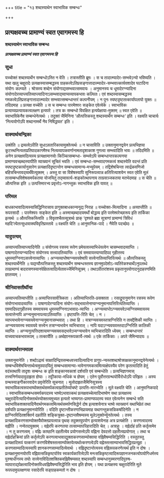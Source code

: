 +++
title = "१३ शब्दस्याथेन स्वाभाविक सम्बन्धः"

+++


## प्रत्यक्षवच्च प्रामाण्यं स्वत एवागमस्य हि

**शब्दस्याथेन स्वाभाविक सम्बन्धः**

***प्रत्यक्षवच्च प्रामाण्यं स्वत एवागमस्य हि***

### **सुधा**

यच्चोक्तं शब्दस्यार्थेन सम्बन्धोऽस्ति न वेति । तत्रास्तीति ब्रूमः । स च तादात्म्यादेर-सम्भवेऽन्यो भविष्यति । यथा खलु चक्षुरादेः प्रत्यक्षस्यासम्बद्धस्य ग्राहकत्वेऽतिप्रसङ्गात्तादात्म्यादेर-सम्भवात्कार्यवशादेव घटादिना संयोगः कल्प्यते । श्रोत्रस्य शब्देन संयोगाद्यसम्भवात्समवायः । अनुमानस्य च धूमादेरग्न्यादिना संयोगादेरव्याप्त्यतिव्याप्त्यादिनाऽसम्भवाद्य्वाप्यव्यापकभावः कल्पितः। एवं शब्दस्यासम्बद्धस्य गमकत्वेऽतिप्रसङ्गात्तादात्म्यादेर सम्भवात्सम्बन्धान्तरं कल्पनीयम् । न पुनः स्पष्टदृष्टतत्कार्यापलापो युक्तः ॥ तदिदमाह ॥ प्रत्यक्ष वच्चेति ॥ स च सम्बन्धः पारमेश्वरः सङ्केत एवेत्येके । स्वाभाविकः प्रत्याय्यप्रत्यायकत्वलक्षण इत्यपरे । तत्र कः सम्बन्धो विवक्षित इत्यपेक्षाया-मुक्तम् ॥ स्वत एवेति ॥ स्वाभाविकेनैव सम्बन्धेनेत्यर्थः । तदुक्तं जैमिनिना ‘औत्पत्तिकस्तु शब्दस्यार्थेन सम्बन्धः’ इति । वक्ष्यति चाचार्यः ‘नित्ययोगोऽपि शब्दानामर्थै नैव निषिद्ध्यत’ इति ।

### **वाक्यार्थचन्द्रिका**

उक्तेति ॥ द्रव्यत्वेऽपीति सुधाऽवतारिकायामुक्तेत्यर्थः ॥ न चासाविति ॥ उक्तानुमानद्वयेन प्रत्यभिज्ञया कूटस्थनित्यताप्रतिपादकागमैश्च नित्यव्यापकवर्णानामतादृशाकाश गुणत्वा सम्भवादिति भावः ॥ तदिदमिति ॥ अनेन प्रत्यक्षवदित्यस्य प्रत्यक्षामानयोः किञ्चित्सम्बन्धा- सम्भवेऽपि सम्बन्धान्तरकल्पनया प्रामाण्यवच्छब्दस्यापीति व्याख्यानं सूचितं भवति । एवं सम्बन्धा-सम्भवादगमकत्वं शब्दस्येति वदन्तं प्रति स्पष्टदृष्टकार्यानुसारेण प्रत्यक्षादिदृष्टान्तेन सम्बन्धसामान्य-मभ्युपेयम् । तद्विशेषचिन्ता त्वार्द्रकवणिजो बहित्रचिन्तावद्य्वर्थैवेत्युक्तम् । अस्तु वा सा विशेषस्यापि सुनिरूपत्वान्न क्षतिरित्याशयेन स्वत एवेति मूलं तत्सम्बन्धविशेषसमर्पकतया योजयितुं तद्य्वावर्त्य-शङ्कोत्थापनाय तत्प्रसञ्जकतया मतभेदमाह ॥ स चेति ॥ औत्पत्तिक इति ॥ उत्पत्तिमारभ्य प्रवृत्तोऽ-नागन्तुकः स्वाभाविक इति यावत् ॥

### **परिमल**

बाधकाभावादित्यस्यासिद्धिनिरासाय प्रागुक्तबाधकान्यनूद्य निराह ॥ यच्चोक्त-मित्यादिना ॥ अव्याप्तीति ॥ रूपरसादौ । पारमेश्वरः सङ्केत इति ॥ अस्माच्छब्दादयमर्थो बोद्धव्य इति परमेश्वरेच्छारूप इति तार्किका इत्यर्थः ॥ औत्पत्तिकस्त्विति ॥ विवृतश्चैतत्सूत्रार्थः प्राक् ‘दृश्यते ब्रह्म सूत्राणां प्रामाण्यं त्रिविधं महदि’त्येतत्सुधावाक्यविवृतिप्रस्तावे ॥ वक्ष्यति चेति ॥ आनुमानिक-पादे । नैवेति पदच्छेदः ॥

### **यादुपत्यम्**

अव्याप्त्यतिव्याप्त्यादिनेति ॥ संयोगस्य रसस्य रूपेण प्रमेयत्वस्याभिधेयत्वेन चासम्भवादव्याप्तिः । पाषाणादेरप्यग्न्यादिना संयोगस्य सत्त्वादतिव्याप्तिः । एवं समवायस्याप्यादिपद गृहीतस्य धूमस्याग्निनाऽसत्त्वेनाव्याप्तिः । अग्न्यव्याप्तेष्वग्न्यवयवेष्वपि सत्त्वेनातिव्याप्तिरित्यर्थः ॥ औत्पत्तिकस्तु शब्दस्यार्थेनेति ॥ यद्यप्यौत्पत्तिकस्तु शब्दस्यार्थेन सम्बन्धस्तस्य ज्ञानमुपदेशोऽ-व्यतिरेकश्चार्थेऽनुपलब्धे तत्प्रामाण्यं बादरायणस्यानपेक्षितत्वादित्येतावज्जैमिनिसूत्रम् । तथाऽपीतरांशस्य प्रकृतानुपयोगादनुदाहरणमिति ज्ञातव्यम् ।

### **श्रीनिवासतीर्थीया**

अव्याप्त्यतिव्याप्तीति ॥ अव्याप्तिरसार्वत्रिकता । अतिव्याप्तिरति-प्रसक्तता । रसाद्रूपानुमानेन रसस्य रूपेण संयोगाभावादव्याप्तिः । पाषाणादेरग्यादिना संयोग-सद्भावात्तेनाप्यग्न्यनुमानापत्तिरित्यतिव्याप्तिः । एवमादिपदगृहीतस्य समवायस्य धूमस्याग्निनाऽभावाद-व्याप्तिः । अग्न्यव्याप्तेऽग्न्यवयवेऽप्यग्निसमवायस्य सत्वात्तेनापि अग्न्यनुमानापत्याऽतिव्याप्तिः । इष्टापत्ति-रिति चेत् । न । व्याप्त्यभावेनाग्न्यवयवेनाग्न्यनुमानासम्भवात् । तथा हि । यत्राग्न्यवयवस्तत्राग्निरिति न तावद्दैशिकी व्याप्तिः । अग्न्यवयवस्य स्वावयवे सत्त्वेन तत्राग्न्यभावेन व्यभिचारात् । नापि यदाऽग्न्यवयवस्तदाऽग्निरिति कालिकी व्याप्तिः । अग्न्यनुत्पत्तिदशायामग्न्यवयवसद्भावेऽप्यग्न्यभावेन व्यभिचारादिति ध्येयम् । सम्बन्धान्तरं वाच्यवाचकभावरूपम् ॥ तत्कार्येति ॥ अर्थज्ञानरूपकार्ये-त्यर्थः ॥ एके तार्किकाः । अपरे जैमिन्यादयः ॥

### **वाक्यार्थरत्नमाला**

उक्तानुमानेति । शब्दोऽद्रव्यं साक्षादिन्द्रियसम्बधवत्त्वादित्यादिना प्रागुप-न्यस्तशब्दश्रोत्रपक्षकानुमानद्वयेनेत्यर्थः । सम्बन्धविशेषचिन्तार्थत्वमुपपादयितुं सम्बन्धसामान्या-भावेनागमकत्वमित्याक्षेपस्यैव परेण कृतत्वादिति हेतुं वदंस्तथापि तादृशः सम्बन्धः क इति शङ्कानवकाशं दर्शयति एवं सम्बन्धेति । प्रत्यभिज्ञागमास् तत्त्वनिर्णयादावुदाहृता ज्ञेयाः । तट्टीकाया-मधिकं च ज्ञेयम् । एतेन पूर्वोत्तरग्रन्थयोर्विरोधोऽपि परिहृतः । अस्य ग्रन्थस्याङ्गीकारवादेन प्रवृत्तेरिति सूचनात् । मूलोदाहृतजैमिनिसूत्रस्य स्वाभाविकत्वरूपभाष्योक्तार्थसमर्पकत्वाप्रतीतेर्व्याचष्टे उत्पत्ति-मारभ्येति । मूले वक्ष्यति चेति । आनुमानिकपादे । स्वाभाविकसम्बन्धसमर्पकपदस्य भाष्येऽभावात्कथं प्रत्यक्षवच्चेत्यादिभाष्येण यथा प्रत्यक्षस्य चक्षुरादेरित्यादिनोक्तार्थस्योक्तत्वमुच्यत इत्यतो भाष्यगत-प्रामाण्यपदस्य स्वत एवेत्यनेन सम्बन्धे सति स्वाभाविकशक्तयादिनैवार्थगमकत्वमित्यर्थसमर्पणसिद्धेर्न दोष इत्याशयेनात्र भाष्ये व्याख्यानं यथाभिप्रेतं तथा दर्शयति प्रत्यक्षानुमानयोरिति । वदिति दृष्टान्तीकरणाभिप्रायमाह यथागन्तुकसन्निकर्षादिनेति । न ह्यग्निरविदितशक्तिर्न दहतीति शङ्कित्रुक्त-दृष्टान्तवैषम्यस्य मूलेऽनुक्तेर्न्यूनतेत्यर्थः । तस्य प्रत्यक्षादिकरणसाम्योक्तयैवोक्तप्रायत्वान्न पृथक् तदुक्तयुपयोग इत्याशयेनाह अत्र प्रत्यक्षेति । करणत्वादस्य वह्नीति । नन्वेतदयुक्तम् । वह्नेरपि करणतया तत्साम्यापरिहारादिति चेत् । अत्राहुः । वह्नेर्दाहं प्रति कर्तृत्वमेव । न तु करणत्वम् । वह्निः काष्ठानि दहतीत्येव प्रयोगसत्त्वेऽपि वह्निना देवदत्तो दहतीत्यप्रयोगात् । तथा च वह्नेर्दाहक्रियां प्रति कर्तृत्वेऽपि करणत्वाभावाद्युक्ताकरणसाम्योक्तया वह्निवैषम्यसिद्धिरिति । वस्तुतस्तु प्रत्यक्षादिरूपं यत्करणं करणविशेषस्तत्साम्योक्तयेत्यर्थात्करणत्वेऽपि वह्नेस्तत्साम्याभावसिद्धिरप्रत्यूहा । करणसाम्यादित्यस्यापि ज्ञानकरणसाम्यादित्येवार्थः । वह्निदृष्टान्तेत्यस्य वह्निरूपकरणेत्यर्थ इति न दोषः । प्रत्यक्षानुमानयोरपि वह्निवत्सन्निकृष्टयोरेव स्वकार्यकारित्वेऽपि मनःसन्निकृष्टत्वादिरूपज्ञानजनकत्वोपयोगिधर्मस्य पुरुषाधीनस्य तयोः सत्त्वेनाविदितशक्तिकवह्निवैषम्यवत् शब्दस्यापि सम्बन्धानुस्मरणादिपुरुष-व्यापाराद्यपेक्षत्वादिनोक्तविधवह्निवैषम्यसिद्धेरिति भाव इति ज्ञेयम् । यथा प्रत्यक्षस्य चक्षुरादेरिति मूले रूपपदमुपलक्षणया रसादेरपि सङ्ग्राहकमतो न दोषः ।

